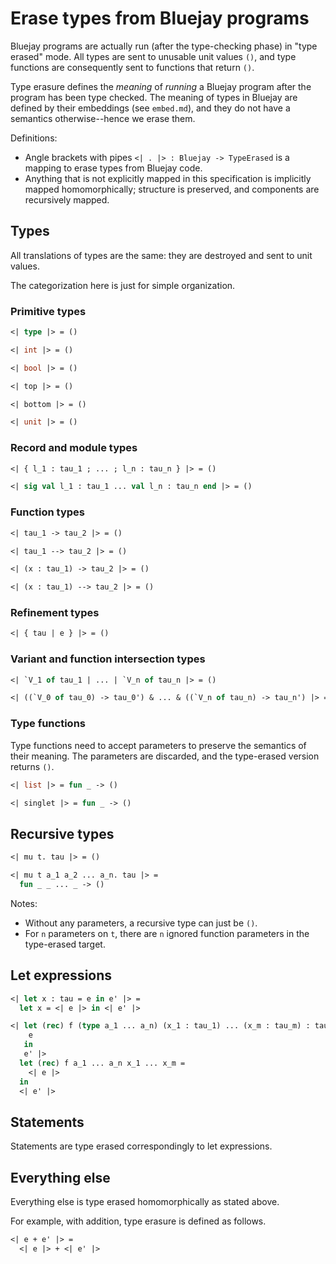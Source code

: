 
# Erase types from Bluejay programs

Bluejay programs are actually run (after the type-checking phase) in "type erased" mode. All types are sent to unusable unit values `()`, and type functions are consequently sent to functions that return `()`.

Type erasure defines the *meaning* of *running* a Bluejay program after the program has been type checked. The meaning of types in Bluejay are defined by their embeddings (see `embed.md`), and they do not have a semantics otherwise--hence we erase them.

Definitions:
* Angle brackets with pipes `<| . |> : Bluejay -> TypeErased` is a mapping to erase types from Bluejay code.
* Anything that is not explicitly mapped in this specification is implicitly mapped homomorphically; structure is preserved, and components are recursively mapped.

## Types

All translations of types are the same: they are destroyed and sent to unit values.

The categorization here is just for simple organization.

### Primitive types

```ocaml
<| type |> = ()

<| int |> = ()

<| bool |> = ()

<| top |> = ()

<| bottom |> = ()

<| unit |> = ()
```

### Record and module types

```ocaml
<| { l_1 : tau_1 ; ... ; l_n : tau_n } |> = ()

<| sig val l_1 : tau_1 ... val l_n : tau_n end |> = ()
```

### Function types

```ocaml
<| tau_1 -> tau_2 |> = ()

<| tau_1 --> tau_2 |> = ()

<| (x : tau_1) -> tau_2 |> = ()

<| (x : tau_1) --> tau_2 |> = ()
```

### Refinement types

```ocaml
<| { tau | e } |> = ()
```

### Variant and function intersection types

```ocaml
<| `V_1 of tau_1 | ... | `V_n of tau_n |> = ()

<| ((`V_0 of tau_0) -> tau_0') & ... & ((`V_n of tau_n) -> tau_n') |> = ()
```

### Type functions

Type functions need to accept parameters to preserve the semantics of their meaning. The parameters are discarded, and the type-erased version returns `()`.

```ocaml
<| list |> = fun _ -> ()

<| singlet |> = fun _ -> ()
```

## Recursive types

```ocaml
<| mu t. tau |> = ()

<| mu t a_1 a_2 ... a_n. tau |> = 
  fun _ _ ... _ -> ()
```

Notes:
* Without any parameters, a recursive type can just be `()`.
* For `n` parameters on `t`, there are `n` ignored function parameters in the type-erased target.

## Let expressions

```ocaml
<| let x : tau = e in e' |> =
  let x = <| e |> in <| e' |>

<| let (rec) f (type a_1 ... a_n) (x_1 : tau_1) ... (x_m : tau_m) : tau =
    e
   in
   e' |>
  let (rec) f a_1 ... a_n x_1 ... x_m =
    <| e |>
  in
  <| e' |>
```

## Statements

Statements are type erased correspondingly to let expressions.

## Everything else

Everything else is type erased homomorphically as stated above.

For example, with addition, type erasure is defined as follows.

```ocaml
<| e + e' |> =
  <| e |> + <| e' |>
```
